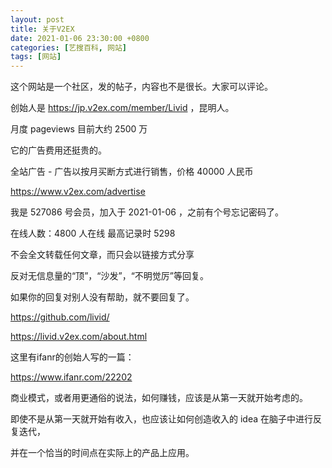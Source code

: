 ```yaml
---
layout: post
title: 关于V2EX
date: 2021-01-06 23:30:00 +0800
categories: [艺搜百科, 网站]
tags: [网站]
---
```

这个网站是一个社区，发的帖子，内容也不是很长。大家可以评论。

创始人是 https://jp.v2ex.com/member/Livid  ，昆明人。

月度 pageviews 目前大约 2500 万

它的广告费用还挺贵的。

全站广告 - 广告以按月买断方式进行销售，价格 40000 人民币

https://www.v2ex.com/advertise


我是 527086 号会员，加入于 2021-01-06 ，之前有个号忘记密码了。

在线人数：4800 人在线   最高记录时 5298

不会全文转载任何文章，而只会以链接方式分享

反对无信息量的“顶”，“沙发”，“不明觉厉”等回复。

如果你的回复对别人没有帮助，就不要回复了。


https://github.com/livid/

https://livid.v2ex.com/about.html


这里有ifanr的创始人写的一篇：

https://www.ifanr.com/22202

商业模式，或者用更通俗的说法，如何赚钱，应该是从第一天就开始考虑的。

即使不是从第一天就开始有收入，也应该让如何创造收入的 idea 在脑子中进行反复迭代，

并在一个恰当的时间点在实际上的产品上应用。
